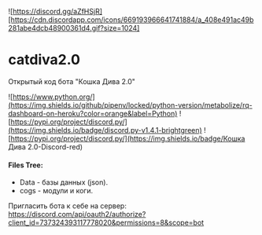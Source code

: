 ![https://discord.gg/aZfHSjR][https://cdn.discordapp.com/icons/669193966641741884/a_408e491ac49b281abe4dcb48900361d4.gif?size=1024]
# catdiva2.0
Открытый код бота "Кошка Дива 2.0"

![https://www.python.org/](https://img.shields.io/github/pipenv/locked/python-version/metabolize/rq-dashboard-on-heroku?color=orange&label=Python)
![https://pypi.org/project/discord.py/](https://img.shields.io/badge/discord.py-v1.4.1-brightgreen)
![https://pypi.org/project/discord.py/](https://img.shields.io/badge/Кошка Дива 2.0-Discord-red)

#### Files Tree:
  - Data - базы данных (json).
  - cogs - модули и коги.

Пригласить бота к себе на сервер: https://discord.com/api/oauth2/authorize?client_id=737324393117778020&permissions=8&scope=bot